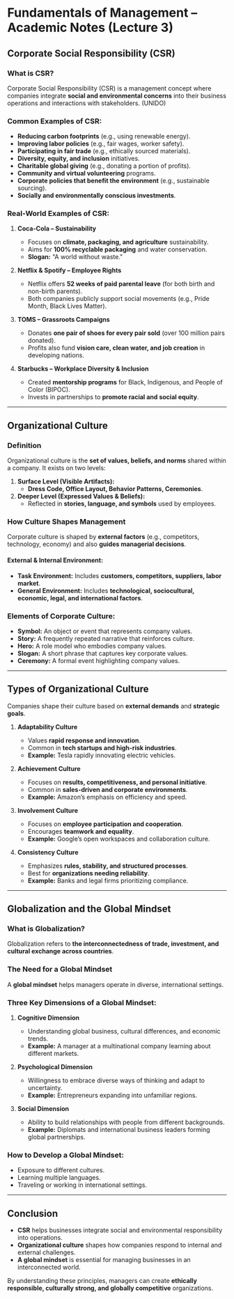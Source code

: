 # **Fundamentals of Management – Academic Notes (Lecture 3)**

## **Corporate Social Responsibility (CSR)**  

### **What is CSR?**  
Corporate Social Responsibility (CSR) is a management concept where companies integrate **social and environmental concerns** into their business operations and interactions with stakeholders. (UNIDO)  

### **Common Examples of CSR:**  
- **Reducing carbon footprints** (e.g., using renewable energy).  
- **Improving labor policies** (e.g., fair wages, worker safety).  
- **Participating in fair trade** (e.g., ethically sourced materials).  
- **Diversity, equity, and inclusion** initiatives.  
- **Charitable global giving** (e.g., donating a portion of profits).  
- **Community and virtual volunteering** programs.  
- **Corporate policies that benefit the environment** (e.g., sustainable sourcing).  
- **Socially and environmentally conscious investments**.  

### **Real-World Examples of CSR:**  
1. **Coca-Cola – Sustainability**  
   - Focuses on **climate, packaging, and agriculture** sustainability.  
   - Aims for **100% recyclable packaging** and water conservation.  
   - **Slogan:** "A world without waste."  

2. **Netflix & Spotify – Employee Rights**  
   - Netflix offers **52 weeks of paid parental leave** (for both birth and non-birth parents).  
   - Both companies publicly support social movements (e.g., Pride Month, Black Lives Matter).  

3. **TOMS – Grassroots Campaigns**  
   - Donates **one pair of shoes for every pair sold** (over 100 million pairs donated).  
   - Profits also fund **vision care, clean water, and job creation** in developing nations.  

4. **Starbucks – Workplace Diversity & Inclusion**  
   - Created **mentorship programs** for Black, Indigenous, and People of Color (BIPOC).  
   - Invests in partnerships to **promote racial and social equity**.  

---

## **Organizational Culture**  
### **Definition**  
Organizational culture is the **set of values, beliefs, and norms** shared within a company. It exists on two levels:  
1. **Surface Level (Visible Artifacts):**  
   - **Dress Code, Office Layout, Behavior Patterns, Ceremonies**.  
2. **Deeper Level (Expressed Values & Beliefs):**  
   - Reflected in **stories, language, and symbols** used by employees.  

### **How Culture Shapes Management**  
Corporate culture is shaped by **external factors** (e.g., competitors, technology, economy) and also **guides managerial decisions**.  

#### **External & Internal Environment:**  
- **Task Environment:** Includes **customers, competitors, suppliers, labor market**.  
- **General Environment:** Includes **technological, sociocultural, economic, legal, and international factors**.  

### **Elements of Corporate Culture:**  
- **Symbol:** An object or event that represents company values.  
- **Story:** A frequently repeated narrative that reinforces culture.  
- **Hero:** A role model who embodies company values.  
- **Slogan:** A short phrase that captures key corporate values.  
- **Ceremony:** A formal event highlighting company values.  

---

## **Types of Organizational Culture**  
Companies shape their culture based on **external demands** and **strategic goals**.  

1. **Adaptability Culture**  
   - Values **rapid response and innovation**.  
   - Common in **tech startups and high-risk industries**.  
   - **Example:** Tesla rapidly innovating electric vehicles.  

2. **Achievement Culture**  
   - Focuses on **results, competitiveness, and personal initiative**.  
   - Common in **sales-driven and corporate environments**.  
   - **Example:** Amazon’s emphasis on efficiency and speed.  

3. **Involvement Culture**  
   - Focuses on **employee participation and cooperation**.  
   - Encourages **teamwork and equality**.  
   - **Example:** Google’s open workspaces and collaboration culture.  

4. **Consistency Culture**  
   - Emphasizes **rules, stability, and structured processes**.  
   - Best for **organizations needing reliability**.  
   - **Example:** Banks and legal firms prioritizing compliance.  

---

## **Globalization and the Global Mindset**  
### **What is Globalization?**  
Globalization refers to **the interconnectedness of trade, investment, and cultural exchange across countries**.  

### **The Need for a Global Mindset**  
A **global mindset** helps managers operate in diverse, international settings.  

### **Three Key Dimensions of a Global Mindset:**  
1. **Cognitive Dimension**  
   - Understanding global business, cultural differences, and economic trends.  
   - **Example:** A manager at a multinational company learning about different markets.  

2. **Psychological Dimension**  
   - Willingness to embrace diverse ways of thinking and adapt to uncertainty.  
   - **Example:** Entrepreneurs expanding into unfamiliar regions.  

3. **Social Dimension**  
   - Ability to build relationships with people from different backgrounds.  
   - **Example:** Diplomats and international business leaders forming global partnerships.  

### **How to Develop a Global Mindset:**  
- Exposure to different cultures.  
- Learning multiple languages.  
- Traveling or working in international settings.  

---

## **Conclusion**  
- **CSR** helps businesses integrate social and environmental responsibility into operations.  
- **Organizational culture** shapes how companies respond to internal and external challenges.  
- **A global mindset** is essential for managing businesses in an interconnected world.  

By understanding these principles, managers can create **ethically responsible, culturally strong, and globally competitive** organizations.
